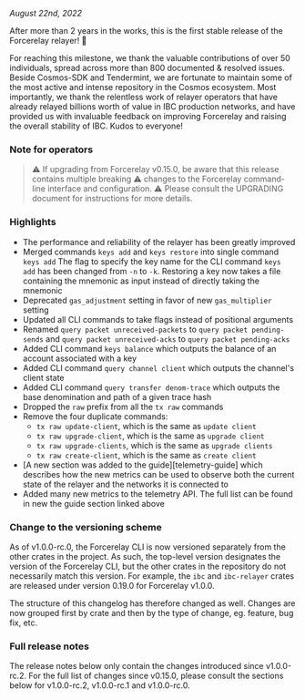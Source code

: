 *August 22nd, 2022*

After more than 2 years in the works, this is the first stable release of the Forcerelay relayer! 🎉

For reaching this milestone, we thank the valuable contributions of over 50 individuals, spread across more than 800 documented & resolved issues. Beside Cosmos-SDK and Tendermint, we are fortunate to maintain some of the most active and intense repository in the Cosmos ecosystem. Most importantly, we thank the relentless work of relayer operators that have already relayed billions worth of value in IBC production networks, and have provided us with invaluable feedback on improving Forcerelay and raising the overall stability of IBC. Kudos to everyone!


### Note for operators

> ⚠️  If upgrading from Forcerelay v0.15.0, be aware that this release contains multiple breaking
> ⚠️  changes to the Forcerelay command-line interface and configuration.
> ⚠️  Please consult the UPGRADING document for instructions for more details.

### Highlights

- The performance and reliability of the relayer has been greatly improved
- Merged commands `keys add` and `keys restore` into single command `keys add`
  The flag to specify the key name for the CLI command `keys add` has been changed
  from `-n` to `-k`. Restoring a key now takes a file containing the mnemonic as
  input instead of directly taking the mnemonic
- Deprecated `gas_adjustment` setting in favor of new `gas_multiplier` setting
- Updated all CLI commands to take flags instead of positional arguments
- Renamed `query packet unreceived-packets` to `query packet pending-sends`
  and `query packet unreceived-acks` to `query packet pending-acks`
- Added CLI command `keys balance` which outputs the balance of an account associated with a key
- Added CLI command `query channel client` which outputs the channel's client state
- Added CLI command `query transfer denom-trace` which outputs the base denomination and path of a given trace hash
- Dropped the `raw` prefix from all the `tx raw` commands
- Remove the four duplicate commands:
  * `tx raw update-client`, which is the same as `update client`
  * `tx raw upgrade-client`, which is the same as `upgrade client`
  * `tx raw upgrade-clients`, which is the same as `upgrade clients`
  * `tx raw create-client`, which is the same as `create client`
- [A new section was added to the guide][telemetry-guide] which describes how the new metrics
  can be used to observe both the current state of the relayer and the networks it is connected to
- Added many new metrics to the telemetry API. The full list can be found in new the guide section linked above

### Change to the versioning scheme

As of v1.0.0-rc.0, the Forcerelay CLI is now versioned separately from
the other crates in the project. As such, the top-level version
designates the version of the Forcerelay CLI, but the other crates in
the repository do not necessarily match this version. For example,
the `ibc` and `ibc-relayer` crates are released under version 0.19.0
for Forcerelay v1.0.0.

The structure of this changelog has therefore changed as well.
Changes are now grouped first by crate and then by the type of change,
eg. feature, bug fix, etc.

### Full release notes

The release notes below only contain the changes introduced since v1.0.0-rc.2.
For the full list of changes since v0.15.0, please consult the sections below for
v1.0.0-rc.2, v1.0.0-rc.1 and v1.0.0-rc.0.
